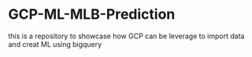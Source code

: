 # GCP-ML-MLB-Prediction
this is a repository to showcase how GCP can be leverage to import data and creat ML using bigquery
